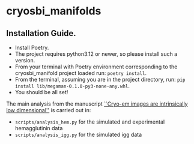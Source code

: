 # cryosbi_manifolds

## Installation Guide.

- Install Poetry.
- The project requires python3.12 or newer, so please install such a version.
- From your terminal with Poetry environment corresponding to the cryosbi_manifold project loaded run: `poetry install`.
- From the terminal, assuming you are in the project directory, run: `pip install lib/megaman-0.1.0-py3-none-any.whl`.
- You should be all set!

The main analysis from the manuscript [``Cryo-em images are intrinsically low dimensional''](https://arxiv.org/abs/2504.11249) is carried out in:
- `scripts/analysis_hem.py` for the simulated and experimental hemagglutinin data
- `scripts/analysis_igg.py` for the simulated igg data
